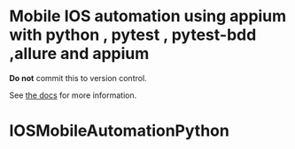 # Mobile IOS automation using appium with python , pytest , pytest-bdd ,allure and appium #


**Do not** commit this to version control.

See [the docs](https://docs.pytest.org/en/stable/cache.html) for more information.
# IOSMobileAutomationPython
